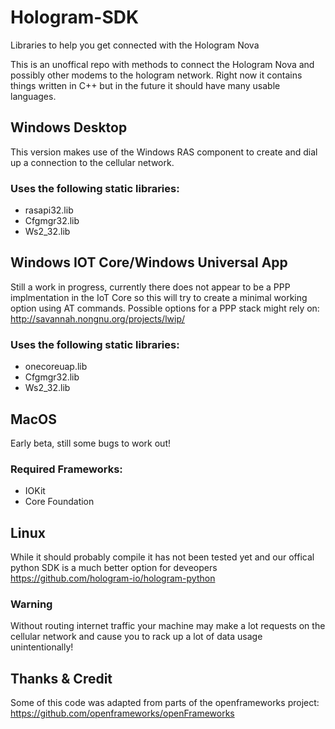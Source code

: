 # Hologram-SDK
Libraries to help you get connected with the Hologram Nova 

This is an unoffical repo with methods to connect the Hologram Nova and possibly other modems to the hologram network. Right now it contains things written in C++ but in the future it should have many usable languages.

## Windows Desktop
This version makes use of the Windows RAS component to create and dial up a connection to the cellular network.

### Uses the following static libraries:
 * rasapi32.lib
 * Cfgmgr32.lib
 * Ws2_32.lib
 
## Windows IOT Core/Windows Universal App
Still a work in progress, currently there does not appear to be a PPP implmentation in the IoT Core so this will try to create a minimal working option using AT commands. Possible options for a PPP stack might rely on: http://savannah.nongnu.org/projects/lwip/

### Uses the following static libraries:
 * onecoreuap.lib
 * Cfgmgr32.lib
 * Ws2_32.lib

## MacOS
Early beta, still some bugs to work out!

### Required Frameworks:
 * IOKit
 * Core Foundation

## Linux
While it should probably compile it has not been tested yet and our offical python SDK is a much better option for deveopers
https://github.com/hologram-io/hologram-python

### Warning 
Without routing internet traffic your machine may make a lot requests on the cellular network and cause you to rack up a lot of data usage unintentionally!

## Thanks & Credit
Some of this code was adapted from parts of the openframeworks project: https://github.com/openframeworks/openFrameworks

